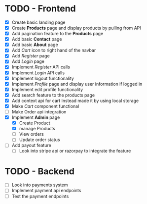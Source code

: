 # TODO - Frontend
  - [x] Create basic landing page
  - [x] Create **Products** page and display products by pulling from API
  - [x] Add pagination feature to the **Products** page
  - [x] Add basic **Contact** page
  - [x] Add basic **About** page
  - [x] Add *Cart* icon to right hand of the navbar
  - [x] Add *Register* page
  - [x] Add *Login* page
  - [x] Implement *Register* API calls
  - [x] Implement *Login* API calls
  - [x] Implement logout functionality
  - [x] Implement *Profile* page and display user information if logged in
  - [x] Implement edit profile functionality
  - [x] Add search feature to the products page
  - [x] Add context api for cart
        Instead made it by using local storage
  - [x] Make *Cart* component functional
  - [ ] Make Order api integration
  - [x] Implement **Admin** page
    - [x] Create Product
    - [x] manage Products
    - [ ] View orders
    - [ ] Update order status
  - [ ] Add payout feature
    - [ ] Look into stripe api or razorpay to integrate the feature

# TODO - Backend
  - [ ] Look into payments system
  - [ ] Implement payment api endpoints
  - [ ] Test the payment endpoints
